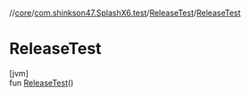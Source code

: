 //[core](../../../index.md)/[com.shinkson47.SplashX6.test](../index.md)/[ReleaseTest](index.md)/[ReleaseTest](-release-test.md)

# ReleaseTest

[jvm]\
fun [ReleaseTest](-release-test.md)()
